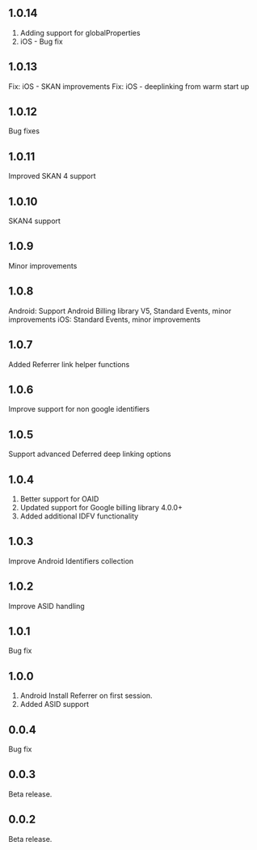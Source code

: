 ## 1.0.14
1. Adding support for globalProperties
2. iOS - Bug fix

## 1.0.13
Fix: iOS - SKAN improvements
Fix: iOS - deeplinking from warm start up

## 1.0.12
Bug fixes

## 1.0.11
Improved SKAN 4 support

## 1.0.10
SKAN4 support

## 1.0.9

Minor improvements

## 1.0.8

Android: Support Android Billing library V5, Standard Events, minor improvements
iOS: Standard Events, minor improvements

## 1.0.7

Added Referrer link helper functions

## 1.0.6

Improve support for non google identifiers

## 1.0.5

Support advanced Deferred deep linking options

## 1.0.4

1. Better support for OAID
2. Updated support for Google billing library 4.0.0+
3. Added additional IDFV functionality

## 1.0.3

Improve Android Identifiers collection


## 1.0.2

Improve ASID handling

## 1.0.1

Bug fix

## 1.0.0

1. Android Install Referrer on first session.
2. Added ASID support

## 0.0.4

Bug fix

## 0.0.3

Beta release.

## 0.0.2

Beta release.

